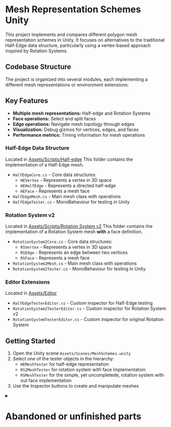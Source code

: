 # Mesh Representation Schemes Unity

This project implements and compares different polygon mesh representation schemes in Unity. It focuses on alternatives to the traditional Half-Edge data structure, particularly using a vertex-based approach inspired by Rotation Systems.

## Codebase Structure

The project is organized into several modules, each implementing a different mesh representations or environment extensions:

## Key Features

- **Multiple mesh representations:** Half-edge and Rotation Systems
- **Face operations:** Select and split faces
- **Edge operations:** Navigate mesh topology through edges
- **Visualization:** Debug gizmos for vertices, edges, and faces
- **Performance metrics:** Timing information for mesh operations

### Half-Edge Data Structure

Located in [Assets/Scripts/Half-edge](https://github.com/CBSaksager/Polygonal-Mesh-Representation-Unity/tree/main/Assets/Scripts/Half-edge)
This folder contains the implementation of a Half-Edge mesh.

- `HalfEdgeCore.cs` - Core data structures:
  - `HEVertex` - Represents a vertex in 3D space
  - `HEHalfEdge` - Represents a directed half-edge
  - `HEFace` - Represents a mesh face
- `HalfEdgeMesh.cs` - Main mesh class with operations
- `HalfEdgeTester.cs` - MonoBehaviour for testing in Unity

### Rotation System v2

Located in [Assets/Scripts/Rotation System v2](https://github.com/CBSaksager/Polygonal-Mesh-Representation-Unity/tree/main/Assets/Scripts/Rotation%20System%20v2)
This folder contains the implementation of a Rotation System mesh **with** a face definition.

- `RotationSystem2Core.cs` - Core data structures:
  - `RSVertex` - Represents a vertex in 3D space
  - `RSEdge` - Represents an edge between two vertices
  - `RSFace` - Represents a mesh face
- `RotationSystem2Mesh.cs` - Main mesh class with operations
- `RotationSystem2Tester.cs` - MonoBehaviour for testing in Unity

### Editor Extensions

Located in [Assets/Editor](https://github.com/CBSaksager/Polygonal-Mesh-Representation-Unity/tree/main/Assets/Editor)

- `HalfEdgeTesterEditor.cs` - Custom inspector for Half-Edge testing
- `RotationSystem2TesterEditor.cs` - Custom inspector for Rotation System v2
- `RotationSystemTesterEditor.cs` - Custom inspector for original Rotation System

## Getting Started

1. Open the Unity scene `Assets/Scenes/MeshSchemes.unity`
2. Select one of the tester objects in the hierarchy:
   - `HEMeshTester` for half-edge representation
   - `RS2MeshTester` for rotation system with face implementation
   - `RSMeshTester` for the simple, yet uncompletede, rotation system with out face implementation
3. Use the Inspector buttons to create and manipulate meshes

<details>
<summary><h1>Abandoned or unfinished parts</h1></summary>
<br>
## Abandoned or unfinished parts

Some parts of the project didn't work out either because of time constraints or prioritisation of other elements.

### Original Rotation System

Located in [Assets/Scripts/Rotation System](https://github.com/CBSaksager/Polygonal-Mesh-Representation-Unity/tree/main/Assets/Scripts/Rotation%20System)
This folder contains the _original_ Rotation System implementation. Meaning the implementation with a definition of faces. This mesh does work to some extend and the Face Split algorithm works. It shows how it is possible to work on meshes with implicit faces, but does not mimic a fair real-world mesh since no data for the faces such as colors, normals and so on can be stored.

- `RotationSystemCore.cs` - Core data structures
- `RotationSystemMesh.cs` - Main mesh class with operations
- `RotationSystemTester.cs` - MonoBehaviour for testing in Unity

### PLY File Support (Outdated)

Located in `Assets/Scripts/PLY(outdated)/`
An attempt to import PLY files without luck. For a better attempt look at the branch [RsPly](https://github.com/CBSaksager/Polygonal-Mesh-Representation-Unity/tree/RsPly/Assets/Scripts/Rotation%20System). This branch does however only import PLY files into the `Rotation System v2` mesh.

- `PlyImporter.cs` - Utilities for importing PLY files
- `PlyViewer.cs` - MonoBehaviour for viewing PLY files

</details>
